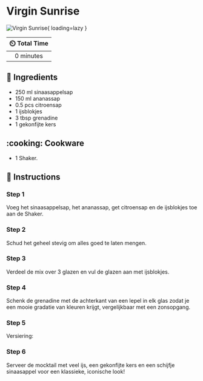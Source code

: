 # Virgin Sunrise

![Virgin Sunrise](../assets/images/virgin-sunrise.png){ loading=lazy }

| :timer_clock: Total Time |
|:-----------------------: |
| 0 minutes |

## :salt: Ingredients

- 250 ml sinaasappelsap
- 150 ml ananassap
- 0.5 pcs citroensap
- 1 ijsblokjes
- 3 tbsp grenadine
- 1 gekonfijte kers

## :cooking: Cookware

- 1 Shaker.

## :pencil: Instructions

### Step 1

Voeg het sinaasappelsap, het ananassap, get citroensap en de ijsblokjes toe aan de Shaker.

### Step 2

Schud het geheel stevig om alles goed te laten mengen.

### Step 3

Verdeel de mix over 3 glazen en vul de glazen aan met ijsblokjes.

### Step 4

Schenk de grenadine met de achterkant van een lepel in elk glas zodat je een mooie gradatie van kleuren krijgt,
vergelijkbaar met een zonsopgang.

### Step 5

Versiering:

### Step 6

Serveer de mocktail met veel ijs, een gekonfijte kers en een schijfje sinaasappel voor een klassieke, iconische look!
